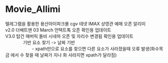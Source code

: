# Movie_Allimi
텔레그램을 활용한 용산아이파크몰 cgv 테넷 IMAX 상영관 예매 오픈 알리미<br>
v2.0 더배트맨 03 March 언택트톡 오픈 확인용 업데이트<br>
V3.0 탑건 매버릭 돌비 시네마 오픈 및 자리수 변경됨 확인용 업데이트<br>
    기반 요소 찾기 -> 날짜 기반<br>
      - xpath만으로 요소를 찾으면 다른 요소가 사라졌을때 오류 발생(화수목금 에서 수 찾을 때 날짜가 지나 화 사라지면 xpath가 달라짐)<br>
